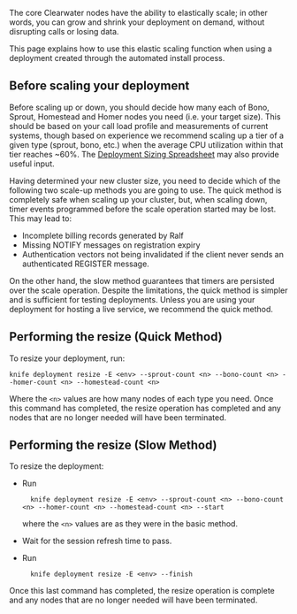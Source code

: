 The core Clearwater nodes have the ability to elastically scale; in other words, you can grow and shrink your deployment on demand, without disrupting calls or losing data.

This page explains how to use this elastic scaling function when using a deployment created through the automated install process.

## Before scaling your deployment

Before scaling up or down, you should decide how many each of Bono, Sprout, Homestead and Homer nodes you need (i.e. your target size). This should be based on your call load profile and measurements of current systems, though based on experience we recommend scaling up a tier of a given type (sprout, bono, etc.) when the average CPU utilization within that tier reaches ~60%. The [Deployment Sizing Spreadsheet](http://www.projectclearwater.org/technical/clearwater-performance/) may also provide useful input.

Having determined your new cluster size, you need to decide which of the following two scale-up methods you are going to use.  The quick method is completely safe when scaling up your cluster, but, when scaling down, timer events programmed before the scale operation started may be lost.  This may lead to:

* Incomplete billing records generated by Ralf
* Missing NOTIFY messages on registration expiry
* Authentication vectors not being invalidated if the client never sends an authenticated REGISTER message.

On the other hand, the slow method guarantees that timers are persisted over the scale operation.  Despite the limitations, the quick method is simpler and is sufficient for testing deployments.  Unless you are using your deployment for hosting a live service, we recommend the quick method.

## Performing the resize (Quick Method)

To resize your deployment, run:

    knife deployment resize -E <env> --sprout-count <n> --bono-count <n> --homer-count <n> --homestead-count <n>

Where the `<n>` values are how many nodes of each type you need.  Once this command has completed, the resize operation has completed and any nodes that are no longer needed will have been terminated.

## Performing the resize (Slow Method)

To resize the deployment:

* Run 

        knife deployment resize -E <env> --sprout-count <n> --bono-count <n> --homer-count <n> --homestead-count <n> --start

    where the `<n>` values are as they were in the basic method.

* Wait for the session refresh time to pass.
* Run

        knife deployment resize -E <env> --finish

Once this last command has completed, the resize operation is complete and any nodes that are no longer needed will have been terminated.
